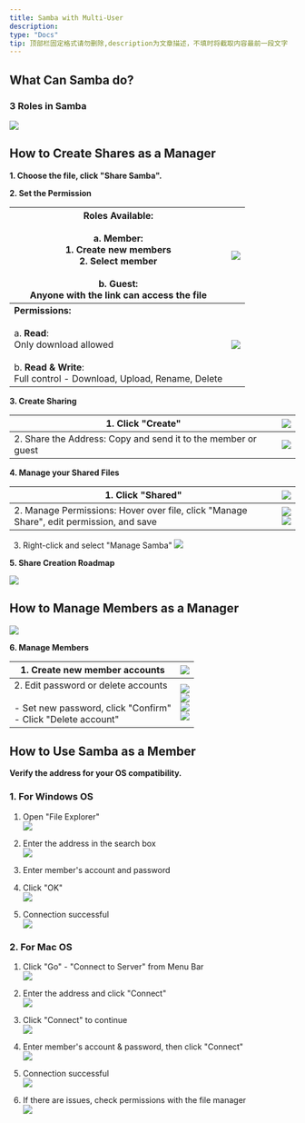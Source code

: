 ```yaml
---
title: Samba with Multi-User
description: 
type: "Docs"
tip: 顶部栏固定格式请勿删除,description为文章描述，不填时将截取内容最前一段文字
---
```

## What Can Samba do?

### 3 Roles in Samba

![](https://manage.icewhale.io/api/static/docs/1728632674915_image.png)

## How to Create Shares as a Manager

**1. Choose the file, click "Share Samba".**

**2. Set the Permission**

| **Roles Available:** <br><br> a. **Member**: <br> 1. Create new members <br> 2. Select member <br><br> b. **Guest**: <br> Anyone with the link can access the file | ![](https://manage.icewhale.io/api/static/docs/1728635259975_image.png) |
| -------- | ----- |
| **Permissions:** <br><br> a. **Read**: <br> Only download allowed <br><br> b. **Read & Write**: <br> Full control - Download, Upload, Rename, Delete | ![](https://manage.icewhale.io/api/static/docs/1728636948904_image.png) |

**3. Create Sharing**

| 1. Click "Create" | ![](https://manage.icewhale.io/api/static/docs/1728638375493_image.png) |
| -------- | ----- |
| 2. Share the Address: Copy and send it to the member or guest | ![](https://manage.icewhale.io/api/static/docs/1728638496968_image.png) |

**4. Manage your Shared Files**

| 1. Click "Shared" | ![](https://manage.icewhale.io/api/static/docs/1728638620287_image.png) |
| -------- | ----- |
| 2. Manage Permissions: Hover over file, click "Manage Share", edit permission, and save | ![](https://manage.icewhale.io/api/static/docs/1728638763045_image.png) <br> ![](https://manage.icewhale.io/api/static/docs/1728638801741_image.png) |

3. Right-click and select "Manage Samba"
![](https://manage.icewhale.io/api/static/docs/1728638926994_image.png)

**5. Share Creation Roadmap**

![](https://manage.icewhale.io/api/static/docs/1728639005880_image.png)

## How to Manage Members as a Manager

![](https://manage.icewhale.io/api/static/docs/1728639061073_image.png)

**6. Manage Members**

| 1. Create new member accounts | ![](https://manage.icewhale.io/api/static/docs/1728639235564_image.png) |
| -------- | ----- |
| 2. Edit password or delete accounts <br><br> - Set new password, click "Confirm" <br> - Click "Delete account" | ![](https://manage.icewhale.io/api/static/docs/1728639475546_image.png) <br> ![](https://manage.icewhale.io/api/static/docs/1728639486206_image.png) <br> ![](https://manage.icewhale.io/api/static/docs/1728639504689_image.png) <br> ![](https://manage.icewhale.io/api/static/docs/1728639516436_image.png) |

## How to Use Samba as a Member

**Verify the address for your OS compatibility.**

### 1. For Windows OS

1. Open "File Explorer"  
![](https://manage.icewhale.io/api/static/docs/1728370332527_4.1.png)

2. Enter the address in the search box  
![](https://manage.icewhale.io/api/static/docs/1728370346032_4.2.png)

3. Enter member's account and password

4. Click "OK"  
![](https://manage.icewhale.io/api/static/docs/1728370367682_4.3.png)

5. Connection successful  
![](https://manage.icewhale.io/api/static/docs/1728370378592_4.4.png)

### 2. For Mac OS

1. Click "Go" - "Connect to Server" from Menu Bar  
![](https://manage.icewhale.io/api/static/docs/1728370418677_4.5.png)

2. Enter the address and click "Connect"  
![](https://manage.icewhale.io/api/static/docs/1728370424977_4.6.png)

3. Click "Connect" to continue  
![](https://manage.icewhale.io/api/static/docs/1728370429529_4.8.png)

4. Enter member's account & password, then click "Connect"  
![](https://manage.icewhale.io/api/static/docs/1728370435735_4.9.png)

5. Connection successful  
![](https://manage.icewhale.io/api/static/docs/1728370440897_4.10.png)

6. If there are issues, check permissions with the file manager  
![](https://manage.icewhale.io/api/static/docs/1728370447288_4.11.png)

